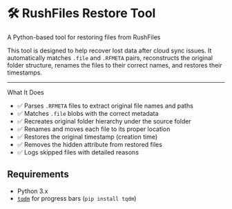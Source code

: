 # 🛠 RushFiles Restore Tool

A Python-based tool for restoring files from RushFiles

This tool is designed to help recover lost data after cloud sync issues. It automatically matches `.file` and `.RFMETA` pairs, reconstructs the original folder structure, renames the files to their correct names, and restores their timestamps.

---

What It Does

- ✅ Parses `.RFMETA` files to extract original file names and paths
- ✅ Matches `.file` blobs with the correct metadata
- ✅ Recreates original folder hierarchy under the source folder
- ✅ Renames and moves each file to its proper location
- ✅ Restores the original timestamp (creation time)
- ✅ Removes the hidden attribute from restored files
- ✅ Logs skipped files with detailed reasons

## Requirements

- Python 3.x
- [`tqdm`](https://pypi.org/project/tqdm/) for progress bars (`pip install tqdm`)
